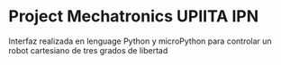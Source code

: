 # Project Mechatronics UPIITA IPN
Interfaz realizada en lenguage Python y microPython para controlar un robot cartesiano de tres grados de libertad
